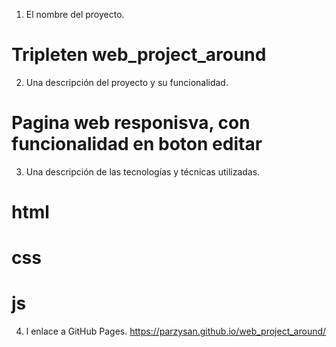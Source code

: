 1. El nombre del proyecto.

# Tripleten web_project_around

2. Una descripción del proyecto y su funcionalidad.

# Pagina web responisva, con funcionalidad en boton editar

3. Una descripción de las tecnologías y técnicas utilizadas.

# html

# css

# js

4. l enlace a GitHub Pages.
   https://parzysan.github.io/web_project_around/
